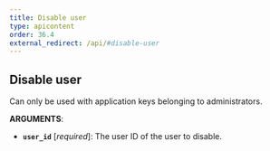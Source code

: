 ```yaml
---
title: Disable user
type: apicontent
order: 36.4
external_redirect: /api/#disable-user
---
```


## Disable user

Can only be used with application keys belonging to administrators.

**ARGUMENTS**:

* **`user_id`** [*required*]:
    The user ID of the user to disable.
